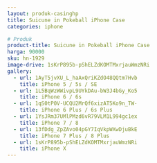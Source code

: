 ```yaml
---
layout: produk-casinghp
title: Suicune in Pokeball iPhone Case
categories: iphone

# Produk
product-title: Suicune in Pokeball iPhone Case
harga: 90000
sku: hn-1929
image-drive: 1sKrP895b-pShELZdKOMTMxrjauWmzNRi
gallery:
  - url: 1AyT5jvXU_L_haAxQriKZdO48QQtm7Hvb
    title: iPhone 5 / 5s / SE
  - url: 1L5BqWzWWivpL9UYkDAu-bW3J4bGy_Ko5
    title: iPhone 6 / 6s
  - url: 1qS0tP0V-UCQU2MrQf6xizAT5Ko9n_TW-
    title: iPhone 6 Plus / 6s Plus
  - url: 1YsJRm37UMlPMzd6vR79VLM1L994gc1ex
    title: iPhone 7 / 8
  - url: 13fDdg_ZpZAvo04pGY7IqVkpWXwDjuBkE
    title: iPhone 7 Plus / 8 Plus
  - url: 1sKrP895b-pShELZdKOMTMxrjauWmzNRi
    title: iPhone X
---
```

